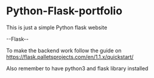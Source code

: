 # Python-Flask-portfolio

This is just a simple Python flask website

--Flask--

To make the backend work follow the guide on https://flask.palletsprojects.com/en/1.1.x/quickstart/ 

Also remember to have python3 and flask library installed
